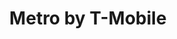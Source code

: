 ---
title: "Metro by T-Mobile"
url: /chicago/metro-by-t-mobile-south-halsted-street-3/
shop: mobile phone
---
